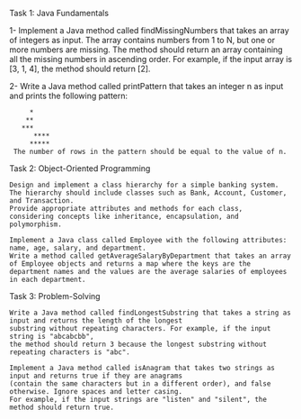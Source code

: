 Task 1: Java Fundamentals

   1- Implement a Java method called findMissingNumbers that takes an array of integers as input.
    The array contains numbers from 1 to N, but one or more numbers are missing. 
    The method should return an array containing all the missing numbers in ascending order. 
    For example, if the input array is [3, 1, 4], the method should return [2].

   2- Write a Java method called printPattern that takes an integer n as input and prints the following pattern:

	     *
   	    **
  	   ***
          ****
         *****
     The number of rows in the pattern should be equal to the value of n.

Task 2: Object-Oriented Programming

    Design and implement a class hierarchy for a simple banking system. 
    The hierarchy should include classes such as Bank, Account, Customer, and Transaction. 
    Provide appropriate attributes and methods for each class, 
    considering concepts like inheritance, encapsulation, and polymorphism.

    Implement a Java class called Employee with the following attributes: name, age, salary, and department. 
    Write a method called getAverageSalaryByDepartment that takes an array of Employee objects and returns a map where the keys are the 
    department names and the values are the average salaries of employees in each department.

Task 3: Problem-Solving

    Write a Java method called findLongestSubstring that takes a string as input and returns the length of the longest 
    substring without repeating characters. For example, if the input string is "abcabcbb", 
    the method should return 3 because the longest substring without repeating characters is "abc".

    Implement a Java method called isAnagram that takes two strings as input and returns true if they are anagrams 
    (contain the same characters but in a different order), and false otherwise. Ignore spaces and letter casing.
    For example, if the input strings are "listen" and "silent", the method should return true.


